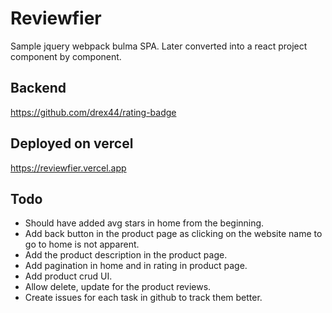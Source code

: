 # Reviewfier
Sample jquery webpack bulma SPA. Later converted into a react project component by component.

## Backend
https://github.com/drex44/rating-badge

## Deployed on vercel
https://reviewfier.vercel.app

## Todo
- Should have added avg stars in home from the beginning.
- Add back button in the product page as clicking on the website name to go to home is not apparent.
- Add the product description in the product page.
- Add pagination in home and in rating in product page.
- Add product crud UI.
- Allow delete, update for the product reviews.
- Create issues for each task in github to track them better.
